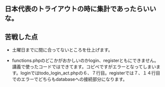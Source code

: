## 日本代表のトライアウトの時に集計であったらいいな。

## 苦戦した点
- 土曜日までに間に合ってないところを仕上げます。

- functions.phpのどこかがおかしいのかlogin、registerともにできません。講義で使ったコードではできてます。コピペですがエラーとなってしまいます。loginではtodo_login_act.phpの６、７行目。registerでは７、１４行目でのエラーでどちらもdatabaseへの接続部分になります。



